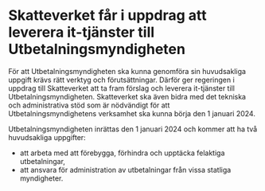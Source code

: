# Skatteverket får i uppdrag att leverera it-tjänster till Utbetalningsmyndigheten

För att Utbetalningsmyndigheten ska kunna genomföra sin huvudsakliga uppgift krävs rätt verktyg och förutsättningar. Därför ger regeringen i uppdrag till Skatteverket att ta fram förslag och leverera it-tjänster till Utbetalningsmyndigheten. Skatteverket ska även bidra med det tekniska och administrativa stöd som är nödvändigt för att Utbetalningsmyndighetens verksamhet ska kunna börja den 1 januari 2024.

Utbetalningsmyndigheten inrättas den 1 januari 2024 och kommer att ha två huvudsakliga uppgifter:

* att arbeta med att förebygga, förhindra och upptäcka felaktiga utbetalningar,
* att ansvara för administration av utbetalningar från vissa statliga myndigheter.
